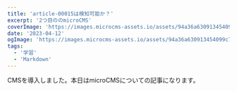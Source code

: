 ```yaml
---
title: 'article-00015は検知可能か？'
excerpt: '2つ目ののmicroCMS'
coverImage: 'https://images.microcms-assets.io/assets/94a36a630913454099c7a6368ebebeeb/5dc1464e86fb4f94a3fc53662eed5fe5/blog-template.png'
date: '2023-04-12'
ogImage: 'https://images.microcms-assets.io/assets/94a36a630913454099c7a6368ebebeeb/5dc1464e86fb4f94a3fc53662eed5fe5/blog-template.png'
tags:
  - '学習'
  - 'Markdown'
---
```


 CMSを導入しました。本日はmicroCMSについての記事になります。 

